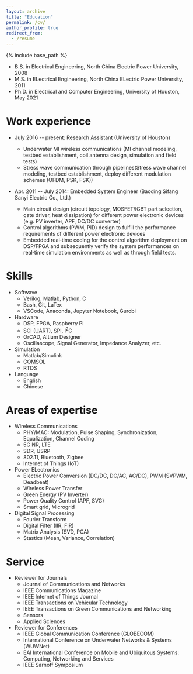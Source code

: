 ```yaml
---
layout: archive
title: "Education"
permalink: /cv/
author_profile: true
redirect_from:
  - /resume
---
```


{% include base_path %}

<!-- Education
====== -->
* B.S. in Electrical Engineering, North China Electric Power University, 2008
* M.S. in ELectrical Engineering, North China ELectric Power University, 2011
* Ph.D. in Electrical and Computer Engineering, University of Houston, May 2021 

Work experience
======
* July 2016 -- present: Research Assistant (University of Houston)
  * Underwater MI wireless communications (MI channel modeling, testbed establishment, coil antenna design, simulation and field tests)
  * Stress wave communication through pipelines(Stress wave channel modeling, testbed establishment, deploy different modulation schemes (OFDM, PSK, FSK))

* Apr. 2011 -- July 2014: Embedded System Engineer (Baoding Sifang Sanyi Electric Co., Ltd.) 
  * Main circuit design (circuit topology, MOSFET/IGBT part selection, gate driver, heat dissipation) for different power electronic devices (e.g. PV inverter, APF, DC/DC converter)
  * Control algorithms (PWM, PID) design to fulfill the performance requirements of different power electronic devices
  * Embedded real‑time coding for the control algorithm deployment on DSP/FPGA and subsequently verify the system performances on real‑time simulation environments as well as through field tests.
  
Skills
======
* Softwave
  * Verilog, Matlab, Python, C
  * Bash, Git, LaTex
  * VSCode, Anaconda, Jupyter Notebook, Gurobi
* Hardware
  * DSP, FPGA, Raspberry Pi
  * SCI (UART), SPI, I<sup>2</sup>C
  * OrCAD, Altium Designer
  * Oscillascope, Signal Generator, Impedance Analyzer, etc.
* Simulation
  * Matlab/Simulink
  * COMSOL 
  * RTDS
* Language
  * English
  * Chinese

Areas of expertise
======
* Wireless Communications
  * PHY/MAC: Modulation, Pulse Shaping, Synchronization, Equalization, Channel Coding
  * 5G NR, LTE
  * SDR, USRP
  * 802.11, Bluetooth, Zigbee
  * Internet of Things (IoT)
* Power ELectronics
  * Electric Power Conversion (DC/DC, DC/AC, AC/DC), PWM (SVPWM, Deadbeat)
  * Wireless Power Transfer
  * Green Energy (PV Inverter)
  * Power Quality Control (APF, SVG) 
  * Smart grid, Microgrid
* Digital Signal Processing
  * Fourier Transform
  * Digital Filter (IIR, FIR)
  * Matrix Analysis (SVD, PCA)
  * Stastics (Mean, Variance, Correlation)

  
<!-- Publications
======
  <ul>{% for post in site.publications %}
    {% include archive-single-cv.html %}
  {% endfor %}</ul> -->
  
<!-- Talks
======
  <ul>{% for post in site.talks %}
    {% include archive-single-talk-cv.html %}
  {% endfor %}</ul>
  
Teaching
======
  <ul>{% for post in site.teaching %}
    {% include archive-single-cv.html %}
  {% endfor %}</ul> -->
  
Service 
======
* Reviewer for Journals
  * Journal of Communications and Networks
  * IEEE Communications Magazine
  * IEEE Internet of Things Journal
  * IEEE Transactions on Vehicular Technology  
  * IEEE Transactions on Green Communications and Networking
  * Sensors
  * Applied Sciences
* Reviewer for Conferences
  * IEEE Global Communication Conference (GLOBECOM)
  * International Conference on Underwater Networks & Systems (WUWNet)
  * EAI International Conference on Mobile and Ubiquitous Systems: Computing, Networking and Services
  * IEEE Sarnoff Symposium
